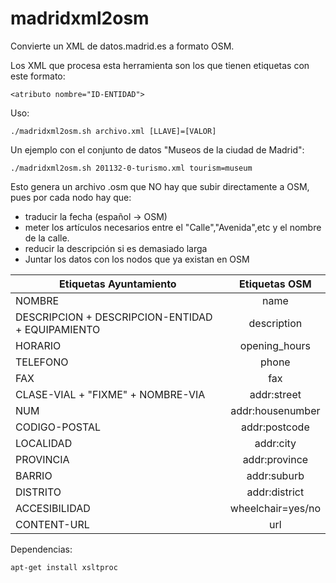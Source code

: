 # madridxml2osm
Convierte un XML de datos.madrid.es a formato OSM.

Los XML que procesa esta herramienta son los que tienen etiquetas con este formato:
```
<atributo nombre="ID-ENTIDAD"> 
```
Uso:
```
./madridxml2osm.sh archivo.xml [LLAVE]=[VALOR]
```
Un ejemplo con el conjunto de datos "Museos de la ciudad de Madrid":
```
./madridxml2osm.sh 201132-0-turismo.xml tourism=museum
```
Esto genera un archivo .osm que NO hay que subir directamente a OSM, pues por cada nodo hay que:

* traducir la fecha (español -> OSM)
* meter los artículos necesarios entre el "Calle","Avenida",etc y el nombre de la calle.
* reducir la descripción si es demasiado larga
* Juntar los datos con los nodos que ya existan en OSM

| Etiquetas Ayuntamiento | Etiquetas OSM |
| ---------------------- | :-----------: |
| NOMBRE                 | name |
| DESCRIPCION + DESCRIPCION-ENTIDAD + EQUIPAMIENTO | description |
| HORARIO                | opening_hours |
| TELEFONO               | phone |
| FAX                    | fax |
| CLASE-VIAL + "FIXME" + NOMBRE-VIA | addr:street |
| NUM                    | addr:housenumber |
| CODIGO-POSTAL          | addr:postcode |
| LOCALIDAD              | addr:city  |
| PROVINCIA              | addr:province |
| BARRIO                 | addr:suburb |
| DISTRITO               | addr:district |
| ACCESIBILIDAD          | wheelchair=yes/no |
| CONTENT-URL            | url |


Dependencias:
```
apt-get install xsltproc
```
